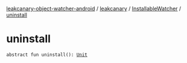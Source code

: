 [leakcanary-object-watcher-android](../../index.md) / [leakcanary](../index.md) / [InstallableWatcher](index.md) / [uninstall](./uninstall.md)

# uninstall

`abstract fun uninstall(): `[`Unit`](https://kotlinlang.org/api/latest/jvm/stdlib/kotlin/-unit/index.html)